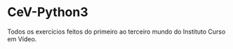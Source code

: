 # CeV-Python3
Todos os exercícios feitos do primeiro ao terceiro mundo do Instituto Curso em Vídeo.
